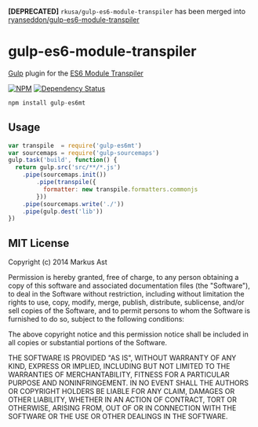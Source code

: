 **[DEPRECATED]** `rkusa/gulp-es6-module-transpiler` has been merged into [ryanseddon/gulp-es6-module-transpiler](https://github.com/ryanseddon/gulp-es6-module-transpiler)


# gulp-es6-module-transpiler

[Gulp](https://github.com/gulpjs/gulp) plugin for the [ES6 Module Transpiler](https://github.com/esnext/es6-module-transpiler)

[![NPM][npm]](https://npmjs.org/package/gulp-es6mt)
[![Dependency Status][dependencies]](https://david-dm.org/rkusa/gulp-es6mt)

```js
npm install gulp-es6mt
```

## Usage

```js
var transpile  = require('gulp-es6mt')
var sourcemaps = require('gulp-sourcemaps')
gulp.task('build', function() {
  return gulp.src('src/**/*.js')
    .pipe(sourcemaps.init())
        .pipe(transpile({
          formatter: new transpile.formatters.commonjs
        }))
    .pipe(sourcemaps.write('./'))
    .pipe(gulp.dest('lib'))
})
```

## MIT License

Copyright (c) 2014 Markus Ast

Permission is hereby granted, free of charge, to any person obtaining a copy of this software and associated documentation files (the "Software"), to deal in the Software without restriction, including without limitation the rights to use, copy, modify, merge, publish, distribute, sublicense, and/or sell copies of the Software, and to permit persons to whom the Software is furnished to do so, subject to the following conditions:

The above copyright notice and this permission notice shall be included in all copies or substantial portions of the Software.

THE SOFTWARE IS PROVIDED "AS IS", WITHOUT WARRANTY OF ANY KIND, EXPRESS OR IMPLIED, INCLUDING BUT NOT LIMITED TO THE WARRANTIES OF MERCHANTABILITY, FITNESS FOR A PARTICULAR PURPOSE AND NONINFRINGEMENT. IN NO EVENT SHALL THE AUTHORS OR COPYRIGHT HOLDERS BE LIABLE FOR ANY CLAIM, DAMAGES OR OTHER LIABILITY, WHETHER IN AN ACTION OF CONTRACT, TORT OR OTHERWISE, ARISING FROM, OUT OF OR IN CONNECTION WITH THE SOFTWARE OR THE USE OR OTHER DEALINGS IN THE SOFTWARE.

[npm]: http://img.shields.io/npm/v/gulp-es6mt.svg?style=flat-square
[dependencies]: http://img.shields.io/david/rkusa/gulp-es6mt.svg?style=flat-square
